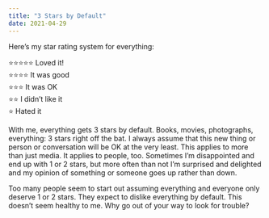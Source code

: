 ```yaml
---
title: "3 Stars by Default"
date: 2021-04-29
---
```


Here’s my star rating system for everything:

<!--more-->

⭐️⭐️⭐️⭐️⭐️ Loved it!  
⭐️⭐️⭐️⭐️ It was good  
⭐️⭐️⭐️ It was OK  
⭐️⭐️ I didn’t like it  
⭐️ Hated it

With me, everything gets 3 stars by default. Books, movies, photographs, everything: 3 stars right off the bat. I always assume that this new thing or person or conversation will be OK at the very least. This applies to more than just media. It applies to people, too. Sometimes I’m disappointed and end up with 1 or 2 stars, but more often than not I’m surprised and delighted and my opinion of something or someone goes up rather than down.

Too many people seem to start out assuming everything and everyone only deserve 1 or 2 stars. They expect to dislike everything by default. This doesn’t seem healthy to me. Why go out of your way to look for trouble?


